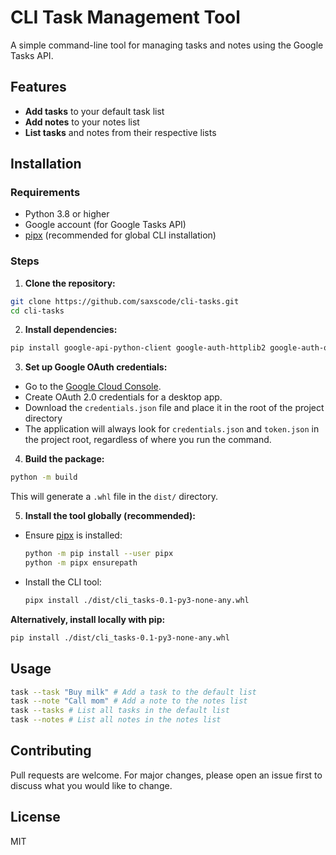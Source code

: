 # CLI Task Management Tool

A simple command-line tool for managing tasks and notes using the Google Tasks API.

## Features

- **Add tasks** to your default task list
- **Add notes** to your notes list
- **List tasks** and notes from their respective lists

## Installation

### Requirements

- Python 3.8 or higher
- Google account (for Google Tasks API)
- [pipx](https://pypa.github.io/pipx/) (recommended for global CLI installation)

### Steps

1. **Clone the repository:**

```bash
git clone https://github.com/saxscode/cli-tasks.git
cd cli-tasks
```

2. **Install dependencies:**

```bash
pip install google-api-python-client google-auth-httplib2 google-auth-oauthlib build
```

3. **Set up Google OAuth credentials:**
- Go to the [Google Cloud Console](https://console.cloud.google.com/).
- Create OAuth 2.0 credentials for a desktop app.
- Download the `credentials.json` file and place it in the root of the project directory
- The application will always look for `credentials.json` and `token.json` in the project root, regardless of where you run the command.

4. **Build the package:**
```bash
python -m build
```
This will generate a `.whl` file in the `dist/` directory.

5. **Install the tool globally (recommended):**
- Ensure [pipx](https://pypa.github.io/pipx/) is installed:
  ```bash
  python -m pip install --user pipx
  python -m pipx ensurepath
  ```
- Install the CLI tool:
  ```bash
  pipx install ./dist/cli_tasks-0.1-py3-none-any.whl
  ```

**Alternatively, install locally with pip:**
```bash
pip install ./dist/cli_tasks-0.1-py3-none-any.whl
```

## Usage
```bash
task --task "Buy milk" # Add a task to the default list
task --note "Call mom" # Add a note to the notes list
task --tasks # List all tasks in the default list
task --notes # List all notes in the notes list
````

## Contributing

Pull requests are welcome. For major changes, please open an issue first to discuss what you would like to change.

## License

MIT
